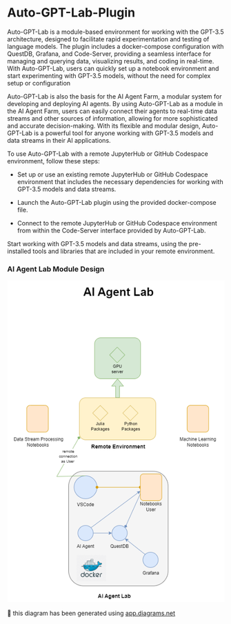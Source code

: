 # Auto-GPT-Lab-Plugin

Auto-GPT-Lab is a module-based environment for working with the GPT-3.5 architecture, designed to facilitate rapid experimentation and testing of language models. The plugin includes a docker-compose configuration with QuestDB, Grafana, and Code-Server, providing a seamless interface for managing and querying data, visualizing results, and coding in real-time. With Auto-GPT-Lab, users can quickly set up a notebook environment and start experimenting with GPT-3.5 models, without the need for complex setup or configuration

Auto-GPT-Lab is also the basis for the AI Agent Farm, a modular system for developing and deploying AI agents. By using Auto-GPT-Lab as a module in the AI Agent Farm, users can easily connect their agents to real-time data streams and other sources of information, allowing for more sophisticated and accurate decision-making. With its flexible and modular design, Auto-GPT-Lab is a powerful tool for anyone working with GPT-3.5 models and data streams in their AI applications.


To use Auto-GPT-Lab with a remote JupyterHub or GitHub Codespace environment, follow these steps:

- Set up or use an existing remote JupyterHub or GitHub Codespace environment that includes the necessary dependencies for working with GPT-3.5 models and data streams.

- Launch the Auto-GPT-Lab plugin using the provided docker-compose file.

- Connect to the remote JupyterHub or GitHub Codespace environment from within the Code-Server interface provided by Auto-GPT-Lab.

Start working with GPT-3.5 models and data streams, using the pre-installed tools and libraries that are included in your remote environment.

### AI Agent Lab Module Design

 ![AI Agent Lab diagram](./ai-agent-lab-diagram.png)

:pencil: this diagram has been generated using [app.diagrams.net](https://app.diagrams.net/)

